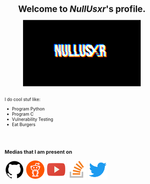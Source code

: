 <!DOCTYPE html>
<html>
  <body>
    <center><h1>Welcome to <I>NullUsxr</I>'s profile.</h1>
	<img src="https://raw.githubusercontent.com/NullUsxr/NullUsxr/main/NullUsxr_384x216.png" alt="NullUsxr"></center>
    <br>
    <p font-family="Terminal";>I do cool stuf like: </p>
    <ul>
      <li>Program Python</li>
      <li>Program C</li>
      <li>Vulnerability Testing</li>
      <li>Eat Burgers</li>
    </ul>
    <br>
    <br>
    <h3>Medias that I am present on</h3>
    <a href="https://www.github.com/NullUsxr"><img src="https://raw.githubusercontent.com/NullUsxr/NullUsxr/main/64x64/github_64x64.png" alt="Github"></a>
    <a href="https://www.reddit.com/u/NullUsxr"><img src="https://raw.githubusercontent.com/NullUsxr/NullUsxr/main/64x64/reddit_64x64.png" alt="Reddit"></a>
    <a href="https://www.youtube.com/channel/UCcOpTh8-EWsieQvPstZLRHg"><img src="https://raw.githubusercontent.com/NullUsxr/NullUsxr/main/64x64/youtube_64x64.png" alt="YouTube"></a>
    <a href="https://stackoverflow.com/users/18910967/nullusxr"><img src="https://raw.githubusercontent.com/NullUsxr/NullUsxr/main/64x64/stack-overflow_64x64.png" alt="Stack Overflow"></a>
    <a href="https://twitter.com/NullUsxr"><img src="https://raw.githubusercontent.com/NullUsxr/NullUsxr/main/64x64/twitter_64x64.png" alt="Twitter"></a>
  </body>
</html>
